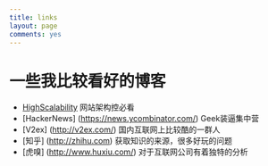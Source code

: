 ```yaml
---
title: links
layout: page
comments: yes
---
```


# 一些我比较看好的博客

- [HighScalability](http://highscalability.com/) 网站架构控必看
- [HackerNews] (https://news.ycombinator.com/) Geek装逼集中营
- [V2ex] (http://v2ex.com/) 国内互联网上比较酷的一群人
- [知乎] (http://zhihu.com) 获取知识的来源，很多好玩的问题
- [虎嗅] (http://www.huxiu.com/) 对于互联网公司有着独特的分析

